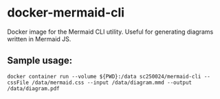# docker-mermaid-cli
Docker image for the Mermaid CLI utility. Useful for generating diagrams written in Mermaid JS.

## Sample usage:

```shell
docker container run --volume ${PWD}:/data sc250024/mermaid-cli --cssFile /data/mermaid.css --input /data/diagram.mmd --output /data/diagram.pdf
```
